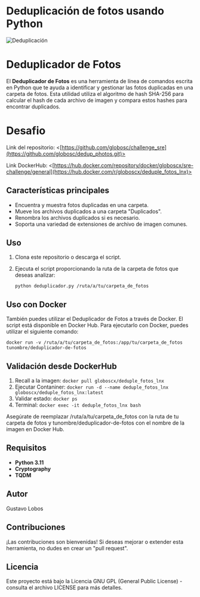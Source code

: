 # Deduplicación de fotos usando Python
![Deduplicación](https://github.com/globosc/dedup_photos/assets/71105387/e55ed299-500f-44ab-a843-7b3b3e7db79c)


# Deduplicador de Fotos

El **Deduplicador de Fotos** es una herramienta de línea de comandos escrita en Python que te ayuda a identificar y gestionar las fotos duplicadas en una carpeta de fotos. Esta utilidad utiliza el algoritmo de hash SHA-256 para calcular el hash de cada archivo de imagen y compara estos hashes para encontrar duplicados.

# Desafio 
 
Link del repositorio: <[https://github.com/globosc/challenge_sre](https://github.com/globosc/dedup_photos.git)>

Link DockerHub: <[https://hub.docker.com/repository/docker/globoscx/sre-challenge/general](https://hub.docker.com/r/globoscx/deduple_fotos_lnx)>

## Características principales

- Encuentra y muestra fotos duplicadas en una carpeta.
- Mueve los archivos duplicados a una carpeta "Duplicados".
- Renombra los archivos duplicados si es necesario.
- Soporta una variedad de extensiones de archivo de imagen comunes.

## Uso

1. Clona este repositorio o descarga el script.

2. Ejecuta el script proporcionando la ruta de la carpeta de fotos que deseas analizar:


   `python deduplicador.py /ruta/a/tu/carpeta_de_fotos`

## Uso con Docker

También puedes utilizar el Deduplicador de Fotos a través de Docker. El script está disponible en Docker Hub.
Para ejecutarlo con Docker, puedes utilizar el siguiente comando:


   `docker run -v /ruta/a/tu/carpeta_de_fotos:/app/tu/carpeta_de_fotos tunombre/deduplicador-de-fotos`

## Validación desde DockerHub

1. Recall a la imagen: `docker pull globoscx/deduple_fotos_lnx`
2. Ejecutar Contaniner: `docker run -d --name deduple_fotos_lnx globoscx/deduple_fotos_lnx:latest`
3. Validar estado: `docker ps`
4. Terminal: `docker exec -it deduple_fotos_lnx bash`



Asegúrate de reemplazar /ruta/a/tu/carpeta_de_fotos con la ruta de tu carpeta de fotos y tunombre/deduplicador-de-fotos con el nombre de la imagen en Docker Hub.

## Requisitos
- **Python 3.11**
- **Cryptography**
- **TQDM**

## Autor
Gustavo Lobos

## Contribuciones
¡Las contribuciones son bienvenidas! Si deseas mejorar o extender esta herramienta, no dudes en crear un "pull request".

## Licencia
Este proyecto está bajo la Licencia GNU GPL (General Public License) - consulta el archivo LICENSE para más detalles.

